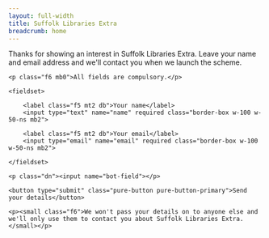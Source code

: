 ```yaml
---
layout: full-width
title: Suffolk Libraries Extra
breadcrumb: home
---
```


Thanks for showing an interest in Suffolk Libraries Extra. Leave your name and email address and we'll contact you when we launch the scheme.

<form class="pure-form pure-form-stacked" netlify name="sl-extra" action="/extra/confirmation/" netlify-honeypot="bot-field">

    <p class="f6 mb0">All fields are compulsory.</p>

    <fieldset>

        <label class="f5 mt2 db">Your name</label>
        <input type="text" name="name" required class="border-box w-100 w-50-ns mb2">

        <label class="f5 mt2 db">Your email</label>
        <input type="email" name="email" required class="border-box w-100 w-50-ns mb2">

    </fieldset>

    <p class="dn"><input name="bot-field"></p>

    <button type="submit" class="pure-button pure-button-primary">Send your details</button>

    <p><small class="f6">We won't pass your details on to anyone else and we'll only use them to contact you about Suffolk Libraries Extra.</small></p>

</form>
